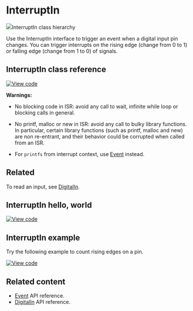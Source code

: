 # InterruptIn

<span class="images">![](https://os.mbed.com/docs/mbed-os/v6.9/mbed-os-api-doxy/classmbed_1_1_interrupt_in.png)<span>InterruptIn class hierarchy</span></span>

Use the InterruptIn interface to trigger an event when a digital input pin changes. You can trigger interrupts on the rising edge (change from 0 to 1) or falling edge (change from 1 to 0) of signals.

## InterruptIn class reference

[![View code](https://www.mbed.com/embed/?type=library)](https://os.mbed.com/docs/mbed-os/v6.9/mbed-os-api-doxy/classmbed_1_1_interrupt_in.html)

**Warnings:**

* No blocking code in ISR: avoid any call to wait, infinite while loop or blocking calls in general.

* No printf, malloc or new in ISR: avoid any call to bulky library functions. In particular, certain library functions (such as printf, malloc and new) are non re-entrant, and their behavior could be corrupted when called from an ISR.

* For `printfs` from interrupt context, use [Event](event.html) instead.

## Related

To read an input, see [DigitalIn](digitalin.html).

## InterruptIn hello, world

[![View code](https://www.mbed.com/embed/?url=https://github.com/ARMmbed/mbed-os-snippet-InterruptIn_ex_2/tree/v6.9)](https://github.com/ARMmbed/mbed-os-snippet-InterruptIn_ex_2/blob/v6.9/main.cpp)

## InterruptIn example

Try the following example to count rising edges on a pin.

[![View code](https://www.mbed.com/embed/?url=https://github.com/ARMmbed/mbed-os-snippet-InterruptIn_ex_1/tree/v6.9)](https://github.com/ARMmbed/mbed-os-snippet-InterruptIn_ex_1/blob/v6.9/main.cpp)

## Related content

- [Event](event.html) API reference.
- [DigitalIn](digitalin.html) API reference.
